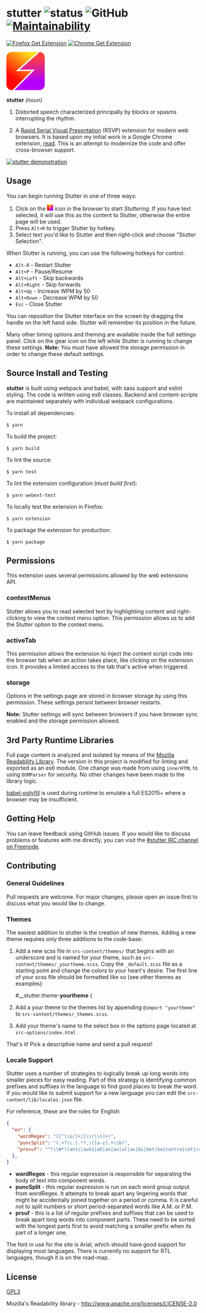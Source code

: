 # stutter ![status](https://travis-ci.com/jamestomasino/stutter.svg?branch=master) ![GitHub](https://img.shields.io/github/license/jamestomasino/stutter.svg) [![Maintainability](https://api.codeclimate.com/v1/badges/a4d5b54b3cf91c6a2b3e/maintainability)](https://codeclimate.com/github/jamestomasino/stutter/maintainability)

[![Firefox Get Extension](https://img.shields.io/badge/Firefox-Get%20Extension!-lightgrey.svg?style=popout&logo=mozilla-firefox)](https://addons.mozilla.org/en-US/firefox/addon/stutter/) [![Chrome Get Extension](https://img.shields.io/badge/Chrome-Get%20Extension!-lightgrey.svg?style=popout&logo=google-chrome)](https://chrome.google.com/webstore/detail/stutter/fbapmaboedchhgjolcnpfgoanbfajchl)

<a href="https://addons.mozilla.org/en-US/firefox/addon/stutter/"><img src="./icons/stutter.svg" width="100"></a>

**stutter** _(noun)_

1. Distorted speech characterized principally by blocks or spasms interrupting the rhythm.

2. A [Rapid Serial Visual Presentation](https://en.wikipedia.org/wiki/Rapid_serial_visual_presentation) (RSVP) extension for modern web browsers. It is based upon my initial work in a Google Chrome extension, [read](https://github.com/jamestomasino/read_plugin). This is an attempt to modernize the code and offer cross-browser support.

[![stutter demonstration](https://i.imgur.com/hGocwaV.png)](https://www.youtube.com/watch?v=UJwFdPYbRRg)

## Usage

You can begin running Stutter in one of three ways:

1. Click on the <img src="./icons/stutter.svg" width="16"> icon in the browser to start _Stuttering_. If you have text selected, it will use this as the content to Stutter, otherwise the entire page will be used.
2. Press `Alt+R` to trigger Stutter by hotkey.
3. Select text you'd like to Stutter and then right-click and choose "Stutter Selection".

When Stutter is running, you can use the following hotkeys for control:

- `Alt-R` - Restart Stutter
- `Alt+P` - Pause/Resume
- `Alt+Left` - Skip backwards
- `Alt+Right` - Skip forwards
- `Alt+Up` - Increase WPM by 50
- `Alt+Down` - Decrease WPM by 50
- `Esc` - Close Stutter

You can reposition the Stutter interface on the screen by dragging the handle on the left hand side. Stutter will remember its position in the future.

Many other timing options and theming are available inside the full settings panel. Click on the gear icon on the left while Stutter is running to change these settings. **Note:** You must have allowed the storage permission in order to change these default settings.

## Source Install and Testing

**stutter** is built using webpack and babel, with sass support and eslint styling. The code is written using es6 classes. Backend and content-scripts are maintained separately with individual webpack configurations.

To install all dependencies:

    $ yarn

To build the project:

    $ yarn build

To lint the source:

    $ yarn test

To lint the extension configuration (_must build first_):

    $ yarn webext-test

To locally test the extension in Firefox:

    $ yarn extension

To package the extension for production:

    $ yarn package

## Permissions

This extension uses several permissions allowed by the web extensions API.

### contextMenus

Stutter allows you to read selected text by highlighting content and right-clicking to view the context menu option. This permission allows us to add the Stutter option to the context menu.

### activeTab

This permission allows the extension to inject the content script code into the browser tab when an action takes place, like clicking on the extension icon. It provides a limited access to the tab that's active when triggered.

### storage

Options in the settings page are stored in browser storage by using this permission. These settings persist between browser restarts.

**Note:** Stutter settings will sync between browsers if you have browser sync enabled and the storage permission allowed.

## 3rd Party Runtime Libraries

Full page content is analyzed and isolated by means of the [Mozilla Readability Library](https://github.com/mozilla/readability). The version in this project is modified for linting and exported as an es6 module. One change was made from using `innerHTML` to using `DOMParser` for security. No other changes have been made to the library logic.

[babel-polyfill](https://babeljs.io/docs/en/babel-polyfill) is used during runtime to emulate a full ES2015+ where a browser may be insufficient.

## Getting Help

You can leave feedback using GitHub issues. If you would like to discuss problems or features with me directly, you can visit the [#stutter IRC channel on Freenode](https://kiwiirc.com/nextclient/#irc://irc.freenode.net/#stutter).

## Contributing

### General Guidelines

Pull requests are welcome. For major changes, please open an issue first to
discuss what you would like to change.

### Themes

The easiest addition to stutter is the creation of new themes. Adding a new theme requires only three additions to the code-base:

1. Add a new scss file in `src-content/themes/` that begins with an underscore and is named for your theme, such as `src-content/themes/_yourtheme.scss`. Copy the `_default.scss` file as a starting point and change the colors to your heart's desire. The first line of your scss file should be formatted like so (see other themes as examples):

    #__stutter.theme-**yourtheme** {

2. Add a your theme to the themes list by appending `@import "yourtheme"` to `src-content/themes/_themes.scss`.

3. Add your theme's name to the select box in the options page located at `src-options/index.html`

That's it! Pick a descriptive name and send a pull request!

### Locale Support

Stutter uses a number of strategies to logically break up long words into smaller pieces for easy reading. Part of this strategy is identifying common prefixes and suffixes in the language to find good places to break the word. If you would like to submit support for a new language you can edit the `src-content/lib/locales.json` file.

For reference, these are the rules for English:

```json
{
  "en": {
    "wordRegex": "([^\\s/]+|[\\r\\n]+)",
    "puncSplit": "(.+?\\.|.*?,)([a-z].+\\b)",
    "presuf": "^(\\W*)(anti|auto|ab|an|ax|al|as|bi|bet|be|contra|cat|cath|cir|cum|cog|col|com|con|cor|could|co|desk|de|dis|did|dif|di|eas|every|ever|extra|ex|end|en|em|epi|evi|func|fund|fin|hyst|hy|han|il|in|im|ir|just|jus|loc|lig|lit|li|mech|manu|man|mal|mis|mid|mono|multi|mem|micro|non|nano|ob|oc|of|opt|op|over|para|per|post|pre|peo|pro|retro|rea|re|rhy|should|some|semi|sen|sol|sub|suc|suf|super|sup|sur|sus|syn|sym|syl|tech|trans|tri|typo|type|uni|un|van|vert|with|would|won)?(.*?)(weens?|widths?|icals?|ables?|ings?|tions?|ions?|ies|isms?|ists?|ful|ness|ments?|ly|ify|ize|ise|ity|en|ers?|ences?|tures?|ples?|als?|phy|puts?|phies|ry|ries|cy|cies|mums?|ous|cents?)?(\\W*)$"
  },
}
```

- **wordRegex** - this regular expression is responsible for separating the body of text into component words.
- **puncSplit** - this regular expression is run on each word group output from wordRegex. It attempts to break apart any lingering words that might be accidentally joined together on a period or comma. It is careful not to split numbers or short period-separated words like A.M. or P.M.
- **prsuf** - this is a list of regular prefixes and suffixes that can be used to break apart long words into component parts. These need to be sorted with the longest parts first to avoid matching a smaller prefix when its part of a longer one.

The font in use for the site is Arial, which should have good support for displaying most languages. There is currently no support for RTL languages, though it is on the road-map.

## License

[GPL3](LICENSE)

Mozilla's Readability library - http://www.apache.org/licenses/LICENSE-2.0
